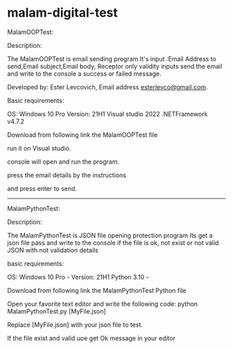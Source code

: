 # malam-digital-test

MalamOOPTest:


Description:
 
The MalamOOPTest is email sending program
It's input :Email Address to send,Email subject,Email  body,
Receptor only validity inputs
send the email
and write to the console a success or failed message.


 
Developed by: Ester Levcovich, Email address esterlevco@gmail.com.

 
 
Basic requirements: 

OS: Windows 10 Pro
Version: 21H1
Visual studio 2022
.NETFramework v4.7.2 

 

Download from following link the MalamOOPTest file

run it on Visual studio.

console will open and run the program.

press the email details by the instructions

and press enter to send.



-------------------------------------------------------------------------------------------------------------------------------



MalamPythonTest:


Description:

The MalamPythonTest is JSON file opening protection program
Its get a json file pass 
and write to the console if the file is ok, not exist or not valid JSON with not validation details

 
basic requirements:
 
OS: Windows 10 Pro - 
Version: 21H1
Python 3.10 - 
 
Download from following link the MalamPythonTest Python file

Open your favorite text editor and write the following code: 
python MalamPythonTest.py [MyFile.json]

Replace [MyFile.json] with your json file to test.

If the file exist and valid uoe get Ok message in your editor
